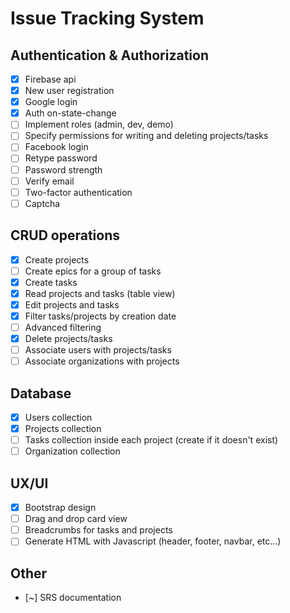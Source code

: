 # Issue Tracking System

## Authentication & Authorization
- [x] Firebase api
- [x] New user registration
- [x] Google login
- [x] Auth on-state-change
- [ ] Implement roles (admin, dev, demo)
- [ ] Specify permissions for writing and deleting projects/tasks
- [ ] Facebook login
- [ ] Retype password
- [ ] Password strength
- [ ] Verify email
- [ ] Two-factor authentication
- [ ] Captcha

## CRUD operations
- [x] Create projects
- [ ] Create epics for a group of tasks
- [x] Create tasks
- [x] Read projects and tasks (table view)
- [x] Edit projects and tasks
- [x] Filter tasks/projects by creation date
- [ ] Advanced filtering
- [x] Delete projects/tasks
- [ ] Associate users with projects/tasks
- [ ] Associate organizations with projects

## Database
- [x] Users collection
- [x] Projects collection
- [ ] Tasks collection inside each project (create if it doesn't exist)
- [ ] Organization collection

## UX/UI
- [x] Bootstrap design
- [ ] Drag and drop card view
- [ ] Breadcrumbs for tasks and projects
- [ ] Generate HTML with Javascript (header, footer, navbar, etc...)

## Other 
- [~] SRS documentation